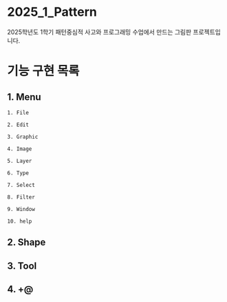 # 2025_1_Pattern
2025학년도 1학기 패턴중심적 사고와 프로그래밍 수업에서 만드는 그림판 프로젝트입니다. 
# 기능 구현 목록 #
## 1. Menu ##
    1. File
        
    2. Edit

    3. Graphic

    4. Image

    5. Layer

    6. Type

    7. Select

    8. Filter

    9. Window

    10. help


## 2. Shape ##

## 3. Tool ##

## 4. +@ ##



